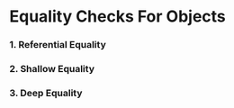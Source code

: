 # Equality Checks For Objects

### 1. Referential Equality
### 2. Shallow Equality
### 3. Deep Equality
